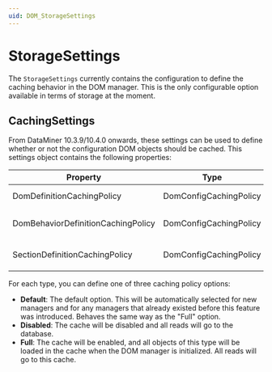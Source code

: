 ```yaml
---
uid: DOM_StorageSettings
---
```


# StorageSettings

The `StorageSettings` currently contains the configuration to define the caching behavior in the DOM manager. This is the only configurable option available in terms of storage at the moment.

## CachingSettings

From DataMiner 10.3.9/10.4.0 onwards, these settings can be used to define whether or not the configuration DOM objects should be cached. This settings object contains the following properties:

|Property                           |Type                   |Description |
|-----------------------------------|-----------------------|------------|
|DomDefinitionCachingPolicy         |DomConfigCachingPolicy |Caching policy for the `DomDefinition` objects. |
|DomBehaviorDefinitionCachingPolicy |DomConfigCachingPolicy |Caching policy for the `DomBehaviorDefinition` objects. |
|SectionDefinitionCachingPolicy     |DomConfigCachingPolicy |Caching policy for the `SectionDefinition` objects. |

For each type, you can define one of three caching policy options:

- **Default**: The default option. This will be automatically selected for new managers and for any managers that already existed before this feature was introduced. Behaves the same way as the "Full" option.
- **Disabled**: The cache will be disabled and all reads will go to the database.
- **Full**: The cache will be enabled, and all objects of this type will be loaded in the cache when the DOM manager is initialized. All reads will go to this cache.
